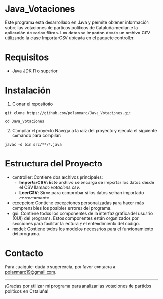 # Java_Votaciones

Este programa está desarrollado en Java y permite obtener información sobre las votaciones de partidos políticos de Cataluña mediante la aplicación de varios filtros. Los datos se importan desde un archivo CSV utilizando la clase ImportarCSV ubicada en el paquete controller.

# Requisitos
- Java JDK 11 o superior

# Instalación
1. Clonar el repositorio

```
git clone https://github.com/polanmarc/Java_Votaciones.git
```
```
cd Java_Votaciones
```
2. Compilar el proyecto
Navega a la raíz del proyecto y ejecuta el siguiente comando para compilar:
```
javac -d bin src/**/*.java
```
# Estructura del Proyecto
- controller: Contiene dos archivos principales:
  - **ImportarCSV**: Este archivo se encarga de importar los datos desde el CSV llamado *votacions.csv*.
  - **LeerCSV**: Sirve para comprobar si los datos se han importado correctamente.
- excepcion: Contiene excepciones personalizadas para hacer más comprensibles los posibles errores del programa.
- gui: Contiene todos los componentes de la interfaz gráfica del usuario (GUI) del programa. Estos componentes están organizados por secciones para facilitar la lectura y el entendimiento del código.
- model: Contiene todos los modelos necesarios para el funcionamiento del programa.

# Contacto
Para cualquier duda o sugerencia, por favor contacta a polanmarc19@gmail.com.

---

¡Gracias por utilizar mi programa para analizar las votaciones de partidos políticos en Cataluña!
